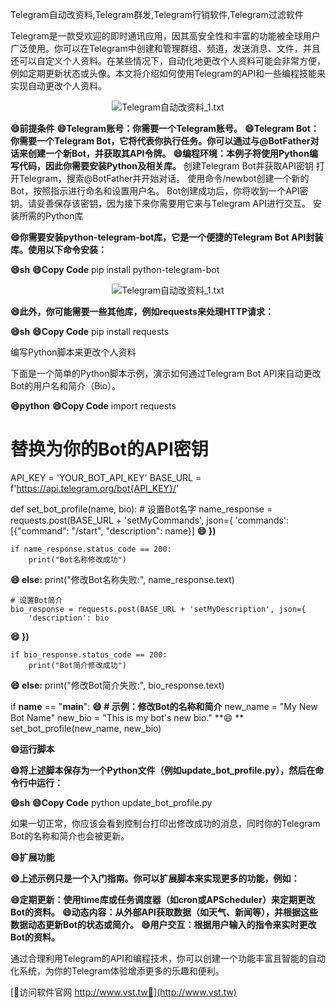 Telegram自动改资料,Telegram群发,Telegram行销软件,Telegram过滤软件

Telegram是一款受欢迎的即时通讯应用，因其高安全性和丰富的功能被全球用户广泛使用。你可以在Telegram中创建和管理群组、频道，发送消息、文件，并且还可以自定义个人资料。在某些情况下，自动化地更改个人资料可能会非常方便，例如定期更新状态或头像。本文将介绍如何使用Telegram的API和一些编程技能来实现自动更改个人资料。

 <center><img src="https://vst.tw/MP4/tuiguang/png/1.png" alt="Telegram自动改资料_1.txt"></center>

**😄前提条件**
**😄Telegram账号：你需要一个Telegram账号。**
**😄Telegram Bot：你需要一个Telegram Bot，它将代表你执行任务。你可以通过与@BotFather对话来创建一个新Bot，并获取其API令牌。**
**😄编程环境：本例子将使用Python编写代码，因此你需要安装Python及相关库。**
创建Telegram Bot并获取API密钥
打开Telegram，搜索@BotFather并开始对话。
使用命令/newbot创建一个新的Bot，按照指示进行命名和设置用户名。
Bot创建成功后，你将收到一个API密钥。请妥善保存该密钥，因为接下来你需要用它来与Telegram API进行交互。
安装所需的Python库

**😄你需要安装python-telegram-bot库，它是一个便捷的Telegram Bot API封装库。使用以下命令安装：**

**😄sh**
**😄Copy Code**
pip install python-telegram-bot


 <center><img src="https://vst.tw/MP4/tuiguang/png/4.png" alt="Telegram自动改资料_1.txt"></center>

**😄此外，你可能需要一些其他库，例如requests来处理HTTP请求：**

**😄sh**
**😄Copy Code**
pip install requests

编写Python脚本来更改个人资料

下面是一个简单的Python脚本示例，演示如何通过Telegram Bot API来自动更改Bot的用户名和简介（Bio）。

**😄python**
**😄Copy Code**
import requests

# 替换为你的Bot的API密钥
API_KEY = 'YOUR_BOT_API_KEY'
BASE_URL = f'https://api.telegram.org/bot{API_KEY}/'

def set_bot_profile(name, bio):
    # 设置Bot名字
    name_response = requests.post(BASE_URL + 'setMyCommands', json={
        'commands': [{"command": "/start", "description": name}]
**😄    })**

    if name_response.status_code == 200:
        print("Bot名称修改成功")
**😄    else:**
        print("修改Bot名称失败:", name_response.text)

    # 设置Bot简介
    bio_response = requests.post(BASE_URL + 'setMyDescription', json={
        'description': bio
**😄    })**

    if bio_response.status_code == 200:
        print("Bot简介修改成功")
**😄    else:**
        print("修改Bot简介失败:", bio_response.text)

if __name__ == "__main__":
**😄    # 示例：修改Bot的名称和简介**
    new_name = "My New Bot Name"
    new_bio = "This is my bot's new bio."
**😄    **
    set_bot_profile(new_name, new_bio)

**😄运行脚本**

**😄将上述脚本保存为一个Python文件（例如update_bot_profile.py），然后在命令行中运行：**

**😄sh**
**😄Copy Code**
python update_bot_profile.py


如果一切正常，你应该会看到控制台打印出修改成功的消息，同时你的Telegram Bot的名称和简介也会被更新。

**😄扩展功能**

**😄上述示例只是一个入门指南。你可以扩展脚本来实现更多的功能，例如：**

**😄定期更新：使用time库或任务调度器（如cron或APScheduler）来定期更改Bot的资料。**
**😄动态内容：从外部API获取数据（如天气、新闻等），并根据这些数据动态更新Bot的状态或简介。**
**😄用户交互：根据用户输入的指令来实时更改Bot的资料。**

通过合理利用Telegram的API和编程技术，你可以创建一个功能丰富且智能的自动化系统，为你的Telegram体验增添更多的乐趣和便利。


[👻访问软件官网 http://www.vst.tw👻](http://www.vst.tw)
